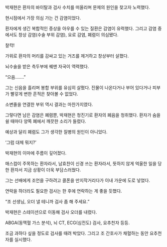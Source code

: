 박재현은 환자의 바이탈과 검사 수치를 떠올리며 문제의 원인을 찾고자 노력했다.

현시점에서 가장 의심 가는 건 감염이었다.

환자에게 생긴 복합적인 증상을 아우를 수 있는 질환은 감염이 유력했다. 그리고 감염 중에서도 창상 감염(수술 부위 감염), 요로 감염, 폐렴이 의심됐다.

찰칵!

가위로 환자의 머리를 감싸고 있는 거즈를 제거하고 창상부터 살폈다.

뇌수술을 받은 측두부에 꿰맨 자국이 역력했다.

“으음…….”

그는 신음을 흘리며 봉합 부위를 유심히 살폈다. 진물이 나온다거나 부어 있다거나 피부가 빨갛게 변한 흔적은 찾아볼 수 없었다.

소변줄을 연결한 부위 역시 결과는 마찬가지였다.

그렇다면 남은 감염은 폐렴뿐, 박재현은 청진기로 환자의 폐음을 청취했다. 환자가 숨을 쉴 때마다 양쪽 폐에서 깨끗한 소리가 들렸다.

예상과 달리 폐렴도 그가 생각한 질병의 원인이 아니었다.

‘그럼 대체 뭐지?’

박재현의 이마에 주름이 깊어졌다.

매스컴이 주목하는 환자라서, 남효찬이 신경 쓰는 환자라서, 뜻하지 않게 억울한 일을 당한 환자서 지금 상황이 더욱 부담스러웠다.

그는 선배에게 조언을 구하려고 콜폰을 만지작거리다가 이내 가운에 도로 넣었다.

연락을 하더라도 필요한 검사는 한 후에 연락하는 게 좋을 듯했다.

“조 선생님, 오더 낼 테니까 검사 좀 해 주세요.”

박재현은 스테이션으로 이동해 검사 오더를 내렸다.

ABGA(동맥혈 가스 분석), 뇌 CT, ECG(심전도) 검사, 요추천자 등등.

조금 과하다 싶을 정도로 검사를 때려 박았다. 그리고 조 간호사가 채혈하는 동안 요추천자를 실시했다.